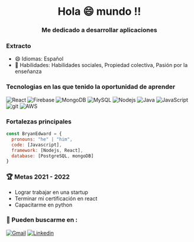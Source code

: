 <h1 align="center">Hola 😄 mundo !!</h1>
<h3 align="center">Me dedicado a desarrollar aplicaciones </h3>

### Extracto
 
- 😄 Idiomas: Español
- 💬 Habilidades: Habilidades sociales, Propiedad colectiva, Pasión por la enseñanza


### Tecnologias en las que tenido la oportunidad de aprender 
<p>
  <img alt="React" src="https://img.shields.io/badge/-react-0175C2?style=flat-square&logo=react&logoColor=white" />
  <img alt="Firebase" src="https://img.shields.io/badge/-Firebase-FFCA28?style=flat-square&logo=Firebase&logoColor=black" />
  <img alt="MongoDB" src="https://img.shields.io/badge/-MongoDB-47A248?style=flat-square&logo=MongoDB&logoColor=white" />
  <img alt="MySQL" src="https://img.shields.io/badge/-MySQL-4479A1?style=flat-square&logo=MySQL&logoColor=white" />
  <img alt="Nodejs" src="https://img.shields.io/badge/-Nodejs-339933?style=flat-square&logo=Node.js&logoColor=white" />
  <img alt="Java" src="https://img.shields.io/badge/-Java-007396?style=flat-square&logo=Java&logoColor=white" />
  <img alt="JavaScript" src="https://img.shields.io/badge/-JavaScript-F7DF1E?style=flat-square&logo=JavaScript&logoColor=black" />
  <img alt="git" src="https://img.shields.io/badge/-Git-F05032?style=flat-square&logo=git&logoColor=white" />
  <img alt="AWS" src="https://img.shields.io/badge/-AWS-FF2D20?style=flat-square&logo=amazon&logoColor=white" />
</p>


### Fortalezas principales
```js
const BryanEdward = {
  pronouns: "he" | "him",
  code: [Javascript],
  framework: [Nodejs, React],
  database: [PostgreSQL, mongoDB]
}
```

### :trophy: Metas  2021 - 2022
- Lograr trabajar en una startup
- Terminar mi certificación en react
- Capacitarme en python 

### :postbox: Pueden buscarme en :
[![Gmail](https://img.shields.io/badge/-Gmail-D14836?style=flat&logo=Gmail&logoColor=white&link=mailto:edwardbrian96@gmail.com)](mailto:edwardbrian96@gmail.com)
[![Linkedin](https://img.shields.io/badge/-LinkedIn-blue?style=flat&logo=Linkedin&logoColor=white&link=https://www.linkedin.com/in/bryanpomaqueroquimizdev/)](https://www.linkedin.com/in/bryanpomaqueroquimizdev/)


